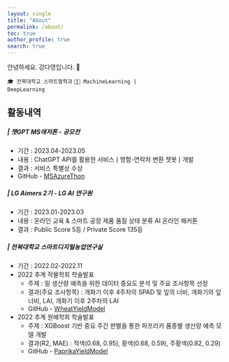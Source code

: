 ```yaml
---
layout: single
title: "About"
permalink: /about/
toc: true
author_profile: true
search: true
---
```


안녕하세요. 강다영입니다. 👋<br>

<code>🎓 전북대학교 스마트팜학과</code> <code>👩‍💻 MachineLearning | DeepLearning</code><br>


## 활동내역
##### | 챗GPT MS애저톤 - 공모전
  - 기간 : 2023.04-2023.05
  - 내용 : ChatGPT API를 활용한 서비스 ( 명함-연락처 변환 챗봇 ) 개발 
  - 결과 : 서비스 특별상 수상 
  - GitHub - [MSAzureThon](https://github.com/riverallzero/MSAzureThon)

##### | LG Aimers 2기 - LG AI 연구원 
  - 기간 : 2023.01-2023.03
  - 내용 : 온라인 교육 & 스마트 공장 제품 품질 상태 분류 AI 온라인 해커톤
  - 결과 : Public Score 5등 / Private Score 135등 

##### | 전북대학교 스마트디지털농업연구실 
- 기간 : 2022.02-2022.11
- 2022 추계 작물학회 학술발표 
   - 주제 : 밀 생산량 예측을 위한 데이터 중요도 분석 및 주요 조사항목 선정 
   - 결과(주요 조사항목) : 개화기 이후 4주차의 SPAD 및 잎의 너비, 개화기의 잎 너비, LAI, 개화기 이후 2주차의 LAI
   - GitHub - [WheatYieldModel](https://github.com/riverallzero/WheatYieldModel)
- 2022 추계 원예학회 학술발표
   - 주제 :  XGBoost 기반 중요 주간 판별을 통한 파프리카 품종별 생산량 예측 모델 개발 
   - 결과(R2, MAE) : 적색(0.68, 0.95), 황색(0.68, 0.59), 주황색(0.82, 0.29)   
   - GitHub - [PaprikaYieldModel](https://github.com/riverallzero/PaprikaYieldModel)

